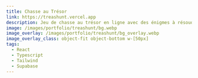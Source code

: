 ```yaml
---
title: Chasse au Trésor
link: https://treashunt.vercel.app
description: Jeu de chasse au trésor en ligne avec des énigmes à résoudre
image: /images/portfolio/treashunt/bg.webp
image_overlay: /images/portfolio/treashunt/bg_overlay.webp
image_overlay_class: object-fit object-bottom w-[50px]
tags:
  - React
  - Typescript
  - Tailwind
  - Supabase
---
```

